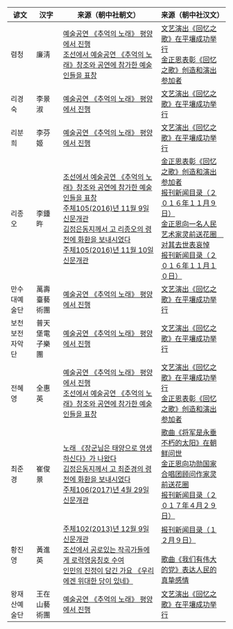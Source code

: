 |谚文|汉字|来源（朝中社朝文）|来源（朝中社汉文）|
|-|-|-|-|
|렴청|廉淸|[예술공연 《추억의 노래》 평양에서 진행](http://www.kcna.kp/kp/article/q/35c1a571647217428c345bfb333c3a1d.kcmsf)<br>[조선에서 예술공연 《추억의 노래》창조와 공연에 참가한 예술인들을 표창](http://www.kcna.kp/kp/article/q/7e83c826758109f412d2080d296bb2c3.kcmsf)|[文艺演出《回忆之歌》在平壤成功举行](http://www.kcna.kp/cn/article/q/35c1a571647217428c345bfb333c3a1d.kcmsf)<br>[金正恩表彰《回忆之歌》创造和演出参加者](http://www.kcna.kp/cn/article/q/7e83c826758109f412d2080d296bb2c3.kcmsf)|
|리경숙|李景淑|[예술공연 《추억의 노래》 평양에서 진행](http://www.kcna.kp/kp/article/q/35c1a571647217428c345bfb333c3a1d.kcmsf)|[文艺演出《回忆之歌》在平壤成功举行](http://www.kcna.kp/cn/article/q/35c1a571647217428c345bfb333c3a1d.kcmsf)|
|리분희|李芬姬|[예술공연 《추억의 노래》 평양에서 진행](http://www.kcna.kp/kp/article/q/35c1a571647217428c345bfb333c3a1d.kcmsf)|[文艺演出《回忆之歌》在平壤成功举行](http://www.kcna.kp/cn/article/q/35c1a571647217428c345bfb333c3a1d.kcmsf)|
|리종오|李鍾旿|[조선에서 예술공연 《추억의 노래》창조와 공연에 참가한 예술인들을 표창](http://www.kcna.kp/kp/article/q/7e83c826758109f412d2080d296bb2c3.kcmsf)<br>[주체105(2016)년 11월 9일 신문개관](http://www.kcna.kp/kp/article/q/5f38e64ab6d399c84087872608dd2858.kcmsf)<br>[김정은동지께서 고 리종오의 령전에 화환을 보내시였다](http://www.kcna.kp/kp/article/q/e620e25d48f136e36037d91a3f1bc591.kcmsf)<br>[주체105(2016)년 11월 10일 신문개관](http://www.kcna.kp/kp/article/q/d27c8da65723ce948fb143b9bedb55fe.kcmsf)|[金正恩表彰《回忆之歌》创造和演出参加者](http://www.kcna.kp/cn/article/q/7e83c826758109f412d2080d296bb2c3.kcmsf)<br>[报刊新闻目录（２０１６年１１月９日）](http://www.kcna.kp/cn/article/q/5f38e64ab6d399c84087872608dd2858.kcmsf)<br>[金正恩向一名人民艺术家灵前送花圈　对其去世表哀悼](http://www.kcna.kp/cn/article/q/e620e25d48f136e36037d91a3f1bc591.kcmsf)<br>[报刊新闻目录（２０１６年１１月１０日）](http://www.kcna.kp/cn/article/q/d27c8da65723ce948fb143b9bedb55fe.kcmsf)|
|만수대예술단|萬壽臺藝術團|[예술공연 《추억의 노래》 평양에서 진행](http://www.kcna.kp/kp/article/q/35c1a571647217428c345bfb333c3a1d.kcmsf)|[文艺演出《回忆之歌》在平壤成功举行](http://www.kcna.kp/cn/article/q/35c1a571647217428c345bfb333c3a1d.kcmsf)|
|보천보전자악단|普天堡電子樂團|[예술공연 《추억의 노래》 평양에서 진행](http://www.kcna.kp/kp/article/q/35c1a571647217428c345bfb333c3a1d.kcmsf)|[文艺演出《回忆之歌》在平壤成功举行](http://www.kcna.kp/cn/article/q/35c1a571647217428c345bfb333c3a1d.kcmsf)|
|전혜영|全惠英|[예술공연 《추억의 노래》 평양에서 진행](http://www.kcna.kp/kp/article/q/35c1a571647217428c345bfb333c3a1d.kcmsf)<br>[조선에서 예술공연 《추억의 노래》창조와 공연에 참가한 예술인들을 표창](http://www.kcna.kp/kp/article/q/7e83c826758109f412d2080d296bb2c3.kcmsf)|[文艺演出《回忆之歌》在平壤成功举行](http://www.kcna.kp/cn/article/q/35c1a571647217428c345bfb333c3a1d.kcmsf)<br>[金正恩表彰《回忆之歌》创造和演出参加者](http://www.kcna.kp/cn/article/q/7e83c826758109f412d2080d296bb2c3.kcmsf)|
|최준경|崔俊景|[노래 《장군님은 태양으로 영생하신다》가 나왔다](https://web.archive.org/web/20141011211855/http://www.kcna.co.jp/calendar/2012/01/01-15/2012-0115-025.html)<br>[김정은동지께서 고 최준경의 령전에 화환을 보내시였다](http://www.kcna.kp/kp/article/q/87dc134a9fe8c2915a2e57888b44f79b.kcmsf)<br>[주체106(2017)년 4월 29일 신문개관](http://www.kcna.kp/kp/article/q/16ba85c7199e6a9ce75d3201e3046cd9.kcmsf)|[歌曲《将军是永垂不朽的太阳》在朝鲜问世](https://web.archive.org/web/20220205125042/blog.sina.com.cn/s/blog_4cc04fe10100xujf.html)<br>[金正恩向功勋国家合唱团顾问作家灵前送花圈](http://www.kcna.kp/cn/article/q/87dc134a9fe8c2915a2e57888b44f79b.kcmsf)<br>[报刊新闻目录（２０１７年４月２９日）](http://www.kcna.kp/cn/article/q/16ba85c7199e6a9ce75d3201e3046cd9.kcmsf)|
|황진영|黃進英|[주체102(2013)년 12월 9일 신문개관](http://www.kcna.kp/kp/article/q/3db815c4643973712ffbd269ce14d424.kcmsf)<br>[조선에서 공로있는 작곡가들에게 로력영웅칭호 수여](http://www.kcna.kp/kp/article/q/e5f77ff72d875bda1bb24224083e0466.kcmsf)<br>[인민의 진정이 담긴 가요 《우리에겐 위대한 당이 있네》](http://www.kcna.kp/kp/article/q/5cd856f3fc7047b49922ec9c4947be13.kcmsf)|[报刊新闻目录（１２月９日）](http://www.kcna.kp/cn/article/q/3db815c4643973712ffbd269ce14d424.kcmsf)<br>[](http://www.kcna.kp/cn/article/q/e5f77ff72d875bda1bb24224083e0466.kcmsf)<br>[歌曲《我们有伟大的党》表达人民的真挚感情](http://www.kcna.kp/cn/article/q/5cd856f3fc7047b49922ec9c4947be13.kcmsf)|
|왕재산예술단|王在山藝術團|[예술공연 《추억의 노래》 평양에서 진행](http://www.kcna.kp/kp/article/q/35c1a571647217428c345bfb333c3a1d.kcmsf)|[文艺演出《回忆之歌》在平壤成功举行](http://www.kcna.kp/cn/article/q/35c1a571647217428c345bfb333c3a1d.kcmsf)|
